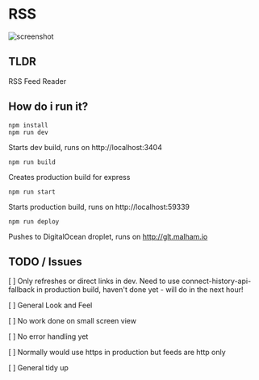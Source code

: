 # RSS

![screenshot](https://s3.eu-west-2.amazonaws.com/io1937/screenshots/Screen+Shot+on+2018-02-02+at+12_15_08.png)


## TLDR

RSS Feed Reader


## How do i run it?


```
npm install
npm run dev
```

Starts dev build, runs on http://localhost:3404

```
npm run build
```

Creates production build for express

```
npm run start
```

Starts production build, runs on http://localhost:59339

```
npm run deploy
```

Pushes to DigitalOcean droplet, runs on http://glt.malham.io


## TODO / Issues

[ ] Only refreshes or direct links in dev. Need to use connect-history-api-fallback in production build, haven't done yet - will do in the next hour!

[ ] General Look and Feel

[ ] No work done on small screen view

[ ] No error handling yet

[ ] Normally would use https in production but feeds are http only

[ ] General tidy up




